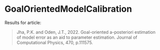 # GoalOrientedModelCalibration

Results for article:
> Jha, P.K. and Oden, J.T., 2022. Goal-oriented a-posteriori estimation of model error as an aid to parameter estimation. Journal of Computational Physics, 470, p.111575.
